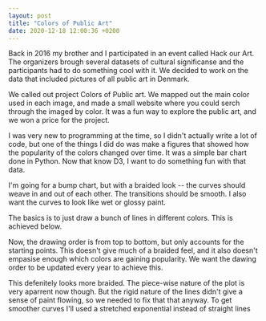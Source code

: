 ```yaml
---
layout: post
title: "Colors of Public Art"
date: 2020-12-18 12:00:36 +0200
---
```


Back in 2016 my brother and I participated in an event called Hack our Art. The organizers brough several datasets of cultural significanse and the participants had to do something cool with it. We decided to work on the data that included pictures of all public art in Denmark.

<head>
    <script src="https://d3js.org/d3.v4.min.js" charset="utf-8"></script>
    <!-- Load the sankey.js function -->
    <script src="https://cdn.jsdelivr.net/gh/holtzy/D3-graph-gallery@master/LIB/sankey.js"></script>
</head>

We called out project Colors of Public art. We mapped out the main color used in each image, and made a small website where you could serch through the imaged by color. It was a fun way to explore the public art, and we won a price for the project.

I was very new to programming at the time, so I didn't actually write a lot of code, but one of the things I did do was make a figures that showed how the popularity of the colors changed over time. It was a simple bar chart done in Python. Now that know D3, I want to do something fun with that data.

I'm going for a bump chart, but with a braided look -- the curves should weave in and out of each other. The transitions should be smooth. I also want the curves to look like wet or glossy paint.

The basics is to just draw a bunch of lines in different colors. This is achieved below.
<div id="publicArt">
</div>

Now, the drawing order is from top to bottom, but only accounts for the starting points. This doesn't give much of a braided feel, and it also doesn't empasise enough which colors are gaining popularity. We want the dawing order to be updated every year to achieve this.

<div id="publicArtBraid">
</div>

This defenitely looks more braided. The piece-wise nature of the plot is very aparrent now though. But the rigid nature of the lines didn't give a sense of paint flowing, so we needed to fix that that anyway. To get smoother curves I'll used a stretched exponential instead of straight lines

<div id="publicArtSmoothBraid">
</div>


<link rel="stylesheet" href="../../../../css/colors-public-art.css">
<script type='text/javascript'  src='../../../../js/colors-public-art-bump.js'></script>
<script type='text/javascript'  src='../../../../js/colors-public-art-bump-braid.js'></script>
<script type='text/javascript'  src='../../../../js/colors-public-art-bump-smooth-braid.js'></script>